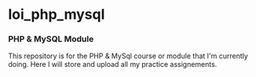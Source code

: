 # loi_php_mysql
<h3>PHP & MySQL Module</h3>

This repository is for the PHP & MySql course or module that I'm currently doing.
Here I will store and upload all my practice assignements.
